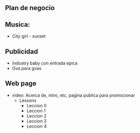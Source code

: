 ## Plan de negocio


## Musica:

- City girl - sunset

## Publicidad

- Industry baby con entrada epica
- Gva para gvas

## Web page

- index: Acerca de, intro, etc, pagina publica para promocionar
    - Lessons
        - Leccion 0
        - Leccion 1
        - Leccion 2
        - Leccion 3
        - Leccion 4